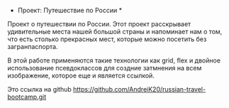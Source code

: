 * Проект: Путешествие по России * 


Проект о путешествии по России.
Этот проект расскрывает удивительные места нашей большой страны и напоминает нам о том, что есть столько прекрасных мест, которые можно посетить без загранпаспорта. 


В этой работе применяются такие технологии  как grid, flex и двойное использование псевдоклассов для создние затмнения на всем изображение, которое еще и является ссылкой. 

Это ссылка на github 
https://github.com/AndreiK20/russian-travel-bootcamp.git



